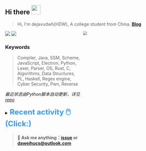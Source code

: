 ## Hi there <img src="https://raw.githubusercontent.com/MartinHeinz/MartinHeinz/master/wave.gif" width="30px">

> Hi, I'm dejavudwh(HDW), A college student from China. **[Blog](https://www.cnblogs.com/secoding)** 

![](https://komarev.com/ghpvc/?username=dejavudwh)
<img src="https://img.shields.io/badge/BLOG-dejavudwh-blue"><a href="https://www.cnblogs.com/secoding/"></a></img>
<img align="right" width="50%" src="https://github-readme-stats.vercel.app/api?username=dejavudwh&show_icons=true&theme=onedark&count_private=true" style="zoom: 80%;" /> 

### Keywords 

> Compiler, Java, SSM, Scheme, JavaScript, Electron, Python, Lexer, Parser, OS, Rust, C, Algorithms, Data Structures, PL, Haskell, Regex engine, Cyber Security, Pwn, Reverse

*最近状态由Python脚本自动更新，详见<a href="https://github.com/dejavudwh/dejavudwh"> repo</a>*

<details>

  <summary><font size="5.5" color="#3399FF"><b>Recent activity 🖱️(Click:)</b></font></summary>

  - <details open>

    <summary><font size="3.5" color="#3399FF"><b>Recent Post 🖱️</b></font></summary>
    <br>
    <table>
    <tr>
    <td>
    <!-- ZHIHUPOSTS:START --> 

    <!-- ZHIHUPOSTS:END -->
    </td>
    <td>
    <!-- GITHUB:START -->

    - [dejavudwh pushed to main in dejavudwh/tetragon](https://github.com/dejavudwh/tetragon/compare/1a68bf2681...a250225c19) - 2023-12-24T16:47:47Z
    - [dejavudwh forked dejavudwh/tracee from aquasecurity/tracee](https://github.com/dejavudwh/tracee) - 2023-12-24T16:38:51Z
    - [dejavudwh starred bytedance/vArmor](https://github.com/bytedance/vArmor) - 2023-12-17T04:48:29Z
    - [dejavudwh opened an issue in siyuan-note/siyuan](https://github.com/siyuan-note/siyuan/issues/9825) - 2023-12-05T19:13:52Z
    - [dejavudwh opened an issue in siyuan-note/siyuan](https://github.com/siyuan-note/siyuan/issues/9824) - 2023-12-05T19:12:36Z
    <!-- GITHUB:END -->
    </td>
    </tr>
    </table>
  </details>

</details>

> #### 💬 Ask me anything：[issue](https://github.com/dejavudwh/dejavudwh/issues) or [daweihucs@outlook.com](mailto:daweihucs@outlook.com)